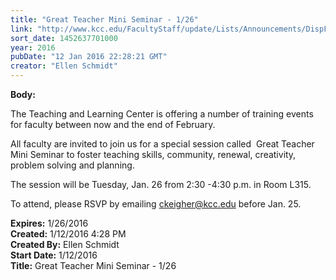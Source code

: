 ```yaml
---
title: "Great Teacher Mini Seminar - 1/26"
link: "http://www.kcc.edu/FacultyStaff/update/Lists/Announcements/DispForm.aspx?ID=2134"
sort_date: 1452637701000
year: 2016
pubDate: "12 Jan 2016 22:28:21 GMT"
creator: "Ellen Schmidt"
---
```


<div><b>Body:</b> <div class="ExternalClass0B8A240BB0D047328DB54C72AF969B4B"><p>​The Teaching and Learning Center is offering a number of training events for faculty between now and the end of February.</p>
<p>All faculty are invited to join us for a special session called  Great Teacher Mini Seminar to foster teaching skills, community, renewal, creativity, problem solving and planning.</p>
<p>The session will be Tuesday, Jan. 26 from 2:30 -4:30 p.m. in Room L315.</p>
<p>To attend, please RSVP by emailing <a href="mailto:ckeigher@kcc.edu">ckeigher@kcc.edu</a> before Jan. 25.</p></div></div>
<div><b>Expires:</b> 1/26/2016</div>
<div><b>Created:</b> 1/12/2016 4:28 PM</div>
<div><b>Created By:</b> Ellen Schmidt</div>
<div><b>Start Date:</b> 1/12/2016</div>
<div><b>Title:</b> Great Teacher Mini Seminar - 1/26</div>
